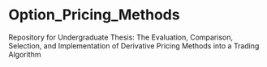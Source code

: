 # Option_Pricing_Methods
 Repository for Undergraduate Thesis: The Evaluation, Comparison, Selection, and Implementation of Derivative Pricing Methods into a Trading Algorithm
